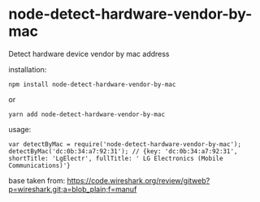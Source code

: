 # node-detect-hardware-vendor-by-mac
Detect hardware device vendor by mac address

installation:

`npm install node-detect-hardware-vendor-by-mac`

or
 
`yarn add node-detect-hardware-vendor-by-mac`

usage: 
 
`var detectByMac = require('node-detect-hardware-vendor-by-mac');
detectByMac('dc:0b:34:a7:92:31'); // {key: 'dc:0b:34:a7:92:31', shortTitle: 'LgElectr', fullTitle: ' LG Electronics (Mobile Communications)'}`
  
base taken from:
https://code.wireshark.org/review/gitweb?p=wireshark.git;a=blob_plain;f=manuf